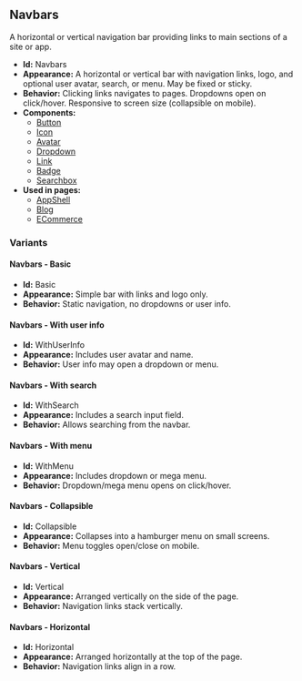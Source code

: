 ## Navbars
A horizontal or vertical navigation bar providing links to main sections of a site or app.
- **Id:** Navbars
- **Appearance:** A horizontal or vertical bar with navigation links, logo, and optional user avatar, search, or menu. May be fixed or sticky.
- **Behavior:** Clicking links navigates to pages. Dropdowns open on click/hover. Responsive to screen size (collapsible on mobile).
- **Components:**
  - [Button](components.md#button)
  - [Icon](components.md#icon)
  - [Avatar](components.md#avatar)
  - [Dropdown](components.md#dropdown)
  - [Link](components.md#link)
  - [Badge](components.md#badge)
  - [Searchbox](components.md#searchbox)
- **Used in pages:**
  - [AppShell](pages.md#app-shell)
  - [Blog](pages.md#blog)
  - [ECommerce](pages.md#e-commerce)
### Variants
#### Navbars - **Basic**
- **Id:** Basic
- **Appearance:** Simple bar with links and logo only.
- **Behavior:** Static navigation, no dropdowns or user info.
#### Navbars - **With user info**
- **Id:** WithUserInfo
- **Appearance:** Includes user avatar and name.
- **Behavior:** User info may open a dropdown or menu.
#### Navbars - **With search**
- **Id:** WithSearch
- **Appearance:** Includes a search input field.
- **Behavior:** Allows searching from the navbar.
#### Navbars - **With menu**
- **Id:** WithMenu
- **Appearance:** Includes dropdown or mega menu.
- **Behavior:** Dropdown/mega menu opens on click/hover.
#### Navbars - **Collapsible**
- **Id:** Collapsible
- **Appearance:** Collapses into a hamburger menu on small screens.
- **Behavior:** Menu toggles open/close on mobile.
#### Navbars - **Vertical**
- **Id:** Vertical
- **Appearance:** Arranged vertically on the side of the page.
- **Behavior:** Navigation links stack vertically.
#### Navbars - **Horizontal**
- **Id:** Horizontal
- **Appearance:** Arranged horizontally at the top of the page.
- **Behavior:** Navigation links align in a row.
